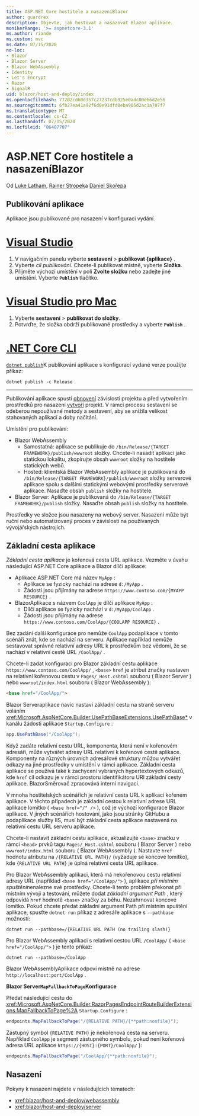 ```yaml
---
title: ASP.NET Core hostitele a nasazeníBlazor
author: guardrex
description: Objevte, jak hostovat a nasazovat Blazor aplikace.
monikerRange: '>= aspnetcore-3.1'
ms.author: riande
ms.custom: mvc
ms.date: 07/15/2020
no-loc:
- Blazor
- Blazor Server
- Blazor WebAssembly
- Identity
- Let's Encrypt
- Razor
- SignalR
uid: blazor/host-and-deploy/index
ms.openlocfilehash: 77202cd60d357c27237cdb925e0adc00e66d2e56
ms.sourcegitcommit: 6fb27ea41a92f6d0e91dfd0eba905d2ac1a707f7
ms.translationtype: MT
ms.contentlocale: cs-CZ
ms.lasthandoff: 07/15/2020
ms.locfileid: "86407707"
---
```

# <a name="host-and-deploy-aspnet-core-blazor"></a>ASP.NET Core hostitele a nasazeníBlazor

Od [Luke Latham](https://github.com/guardrex), [Rainer Stropek](https://www.timecockpit.com)a [Daniel Skořepa](https://github.com/danroth27)

## <a name="publish-the-app"></a>Publikování aplikace

Aplikace jsou publikované pro nasazení v konfiguraci vydání.

# <a name="visual-studio"></a>[Visual Studio](#tab/visual-studio)

1. V navigačním panelu vyberte **sestavení**  >  **publikovat {aplikace}** .
1. Vyberte *cíl publikování*. Chcete-li publikovat místně, vyberte **Složka**.
1. Přijměte výchozí umístění v poli **Zvolte složku** nebo zadejte jiné umístění. Vyberte **`Publish`** tlačítko.

# <a name="visual-studio-for-mac"></a>[Visual Studio pro Mac](#tab/visual-studio-mac)

1. Vyberte **sestavení**  >  **publikovat do složky**.
1. Potvrďte, že složka obdrží publikované prostředky a vyberte **`Publish`** .

# <a name="net-core-cli"></a>[.NET Core CLI](#tab/netcore-cli)

[`dotnet publish`](/dotnet/core/tools/dotnet-publish)K publikování aplikace s konfigurací vydané verze použijte příkaz:

```dotnetcli
dotnet publish -c Release
```

---

Publikování aplikace spustí [obnovení](/dotnet/core/tools/dotnet-restore) závislostí projektu a před vytvořením prostředků pro nasazení [vytvoří](/dotnet/core/tools/dotnet-build) projekt. V rámci procesu sestavení se odeberou nepoužívané metody a sestavení, aby se snížila velikost stahovaných aplikací a doby načítání.

Umístění pro publikování:

* Blazor WebAssembly
  * Samostatná: aplikace se publikuje do `/bin/Release/{TARGET FRAMEWORK}/publish/wwwroot` složky. Chcete-li nasadit aplikaci jako statickou lokalitu, zkopírujte obsah `wwwroot` složky na hostitele statických webů.
  * Hosted: klientská Blazor WebAssembly aplikace je publikovaná do `/bin/Release/{TARGET FRAMEWORK}/publish/wwwroot` složky serverové aplikace spolu s dalšími statickými webovými prostředky serverové aplikace. Nasaďte obsah `publish` složky na hostitele.
* Blazor Server: Aplikace je publikovaná do `/bin/Release/{TARGET FRAMEWORK}/publish` složky. Nasaďte obsah `publish` složky na hostitele.

Prostředky ve složce jsou nasazeny na webový server. Nasazení může být ruční nebo automatizovaný proces v závislosti na používaných vývojářských nástrojích.

## <a name="app-base-path"></a>Základní cesta aplikace

*Základní cesta aplikace* je kořenová cesta URL aplikace. Vezměte v úvahu následující ASP.NET Core aplikace a Blazor dílčí aplikace:

* Aplikace ASP.NET Core má název `MyApp` :
  * Aplikace se fyzicky nachází na adrese `d:/MyApp` .
  * Žádosti jsou přijímány na adrese `https://www.contoso.com/{MYAPP RESOURCE}` .
* BlazorAplikace s názvem `CoolApp` je dílčí aplikace `MyApp` :
  * Dílčí aplikace se fyzicky nachází v `d:/MyApp/CoolApp` .
  * Žádosti jsou přijímány na adrese `https://www.contoso.com/CoolApp/{COOLAPP RESOURCE}` .

Bez zadání další konfigurace pro nemůže `CoolApp` podaplikace v tomto scénáři znát, kde se nachází na serveru. Aplikace například nemůže sestavovat správné relativní adresy URL k prostředkům bez vědomí, že se nachází v relativní cestě URL `/CoolApp/` .

Chcete-li zadat konfiguraci pro Blazor základní cestu aplikace `https://www.contoso.com/CoolApp/` , `<base>` `href` je atribut značky nastaven na relativní kořenovou cestu v `Pages/_Host.cshtml` souboru ( Blazor Server ) nebo `wwwroot/index.html` souboru ( Blazor WebAssembly ):

```html
<base href="/CoolApp/">
```

Blazor Serveraplikace navíc nastaví základní cestu na straně serveru voláním <xref:Microsoft.AspNetCore.Builder.UsePathBaseExtensions.UsePathBase*> v kanálu žádosti aplikace `Startup.Configure` :

```csharp
app.UsePathBase("/CoolApp");
```

Když zadáte relativní cestu URL, komponenta, která není v kořenovém adresáři, může vytvářet adresy URL relativní k kořenové cestě aplikace. Komponenty na různých úrovních adresářové struktury můžou vytvářet odkazy na jiné prostředky v umístění v rámci aplikace. Základní cesta aplikace se používá také k zachycení vybraných hypertextových odkazů, kde `href` cíl odkazu je v rámci prostoru identifikátoru URI základní cesty aplikace. BlazorSměrovač zpracovává interní navigaci.

V mnoha hostitelských scénářích je relativní cesta URL k aplikaci kořenem aplikace. V těchto případech je základní cestou k relativní adrese URL aplikace lomítko ( `<base href="/" />` ), což je výchozí konfigurace Blazor aplikace. V jiných scénářích hostování, jako jsou stránky GitHubu a podaplikace služby IIS, musí být základní cesta aplikace nastavená na relativní cestu URL serveru aplikace.

Chcete-li nastavit základní cestu aplikace, aktualizujte `<base>` značku v rámci `<head>` prvků tagu `Pages/_Host.cshtml` souboru ( Blazor Server ) nebo `wwwroot/index.html` souboru ( Blazor WebAssembly ). Nastavte `href` hodnotu atributu na `/{RELATIVE URL PATH}/` (vyžaduje se koncové lomítko), kde `{RELATIVE URL PATH}` je úplná relativní cesta URL aplikace.

Pro Blazor WebAssembly aplikaci, která má nekořenovou cestu relativní adresy URL (například `<base href="/CoolApp/">` ), aplikace *při místním spuštění*nenalezne své prostředky. Chcete-li tento problém překonat při místním vývoji a testování, můžete dodat *základní argument Path* , který odpovídá `href` hodnotě `<base>` značky za běhu. Nezahrnovat koncové lomítko. Pokud chcete předat základní argument Path při místním spuštění aplikace, spusťte `dotnet run` příkaz z adresáře aplikace s `--pathbase` možností:

```dotnetcli
dotnet run --pathbase=/{RELATIVE URL PATH (no trailing slash)}
```

Pro Blazor WebAssembly aplikaci s relativní cestou URL `/CoolApp/` ( `<base href="/CoolApp/">` ) je tento příkaz:

```dotnetcli
dotnet run --pathbase=/CoolApp
```

Blazor WebAssemblyAplikace odpoví místně na adrese `http://localhost:port/CoolApp` .

**Blazor Server`MapFallbackToPage`Konfigurace**

Předat následující cestu do <xref:Microsoft.AspNetCore.Builder.RazorPagesEndpointRouteBuilderExtensions.MapFallbackToPage%2A> `Startup.Configure` :

```csharp
endpoints.MapFallbackToPage("/{RELATIVE PATH}/{**path:nonfile}");
```

Zástupný symbol `{RELATIVE PATH}` je nekořenová cesta na serveru. Například `CoolApp` je segment zástupného symbolu, pokud není kořenová adresa URL aplikace `https://{HOST}:{PORT}/CoolApp/` ):

```csharp
endpoints.MapFallbackToPage("/CoolApp/{**path:nonfile}");
```

## <a name="deployment"></a>Nasazení

Pokyny k nasazení najdete v následujících tématech:

* <xref:blazor/host-and-deploy/webassembly>
* <xref:blazor/host-and-deploy/server>
